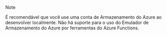 >[!Note]
> É recomendável que você use uma conta de Armazenamento do Azure ao desenvolver localmente. Não há suporte para o uso do Emulador de Armazenamento do Azure por ferramentas do Azure Functions.
